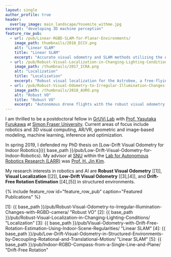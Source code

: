 ```yaml
---
layout: single
author_profile: true
header:
  overlay_image: main_landscape/Yosemite_withme.jpg
excerpt: "developing 3D machine perception"
feature_row_pub:
  - url: /pub/Linear-RGBD-SLAM-for-Planar-Environments/
    image_path: thumbnails/2018_ECCV.png
    alt: "Linear SLAM"
    title: "Linear SLAM"
    excerpt: "Accurate visual odometry and SLAM methods utilizing the environmental structures."
  - url: /pub/Robust-Visual-Localization-in-Changing-Lighting-Conditions/
    image_path: /thumbnails/2017_ICRA.png
    alt: "Localization"
    title: "Localization"
    excerpt: "Robust visual localization for the Astrobee, a free-flying robot on the ISS develpoed by NASA Ames Research Center."
  - url: /pub/Robust-Visual-Odometry-to-Irregular-Illumination-Changes-with-RGBD-camera/
    image_path: /thumbnails/2018_AURO.png
    alt: "Robust VO"
    title: "Robust VO"
    excerpt: "Autonomous drone flights with the robust visual odometry under dynamic lighting conditions."
---
```


I am thrilled to be a postdoctoral fellow in [GrUVi Lab](http://gruvi.cs.sfu.ca/) with [Prof. Yasutaka Furukawa](http://www.cs.sfu.ca/~furukawa/) at [Simon Fraser University](https://www.sfu.ca/).
Current areas of focus include robotics and 3D visual computing, AR/VR, geometric and image-based modeling, machine learning, inference and optimization.


In spring 2019, I defended my PhD thesis on [Low-Drift Visual Odometry for Indoor Robotics]({{ base_path }}/pub/Low-Drift-Visual-Odometry-for-Indoor-Robotics).
My advisor at [SNU](http://en.snu.ac.kr/) within the [Lab for Autonomous Robotics Research (LARR)](http://larr.snu.ac.kr/) was [Prof. H. Jin Kim](http://larr.snu.ac.kr/index.php/people/).


My research interests in robotics and AI are **Robust Visual Odometry** [[1]], **Visual Localization** [[2]],
**Low-Drift Visual Odometry** [[3],[4]], and **Drift-Free Rotation Estimation** [[4],[5]] in structured environments.

{% include feature_row id="feature_row_pub" caption="Featured Publications" %}



[1]: {{ base_path }}/pub/Robust-Visual-Odometry-to-Irregular-Illumination-Changes-with-RGBD-camera/ "Robust VO"
[2]: {{ base_path }}/pub/Robust-Visual-Localization-in-Changing-Lighting-Conditions/ "Localization"
[3]: {{ base_path }}/pub/Visual-Odometry-with-Drift-Free-Rotation-Estimation-Using-Indoor-Scene-Regularities/ "Linear SLAM"
[4]: {{ base_path }}/pub/Low-Drift-Visual-Odometry-in-Structured-Environments-by-Decoupling-Rotational-and-Translational-Motion/ "Linear SLAM"
[5]: {{ base_path }}/pub/Indoor-RGBD-Compass-from-a-Single-Line-and-Plane/ "Drift-Free Rotation"